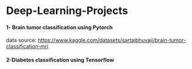 # Deep-Learning-Projects

#### 1- Brain tumor classification using Pytorch

data source: https://www.kaggle.com/datasets/sartajbhuvaji/brain-tumor-classification-mri

#### 2-Diabetes classification using Tensorflow
